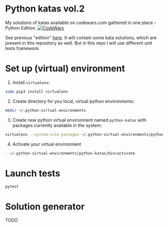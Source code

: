 # Python katas vol.2
My solutions of katas available on codewars.com gathered in one place - Python Edition.
[![CodeWars](https://www.codewars.com/users/Wojcirej/badges/large)](https://www.codewars.com/users/Wojcirej/badges/large "My Honor Badge")

See previous "edition" [here](https://github.com/Wojcirej/python-katas). It will contain some kata solutions, which are present in this repository as well. But in this repo I will use different unit tests framework.

# Set up (virtual) environment
1. Install `virtualenv`:
```bash
sudo pip3 install virtualenv
```
2. Create directory for you local, virtual python environments:
```bash
mkdir ~/.python-virtual-environments
```
3. Create new python virtual environment named `python-katas` with packages currently available in the system:
```bash
virtualenv --system-site-packages ~/.python-virtual-environments/python-katas
```
4. Activate your virtual environment
```bash
. ~/.python-virtual-environments/python-katas/bin/activate
```

# Launch tests
`pytest`
# Solution generator
TODO